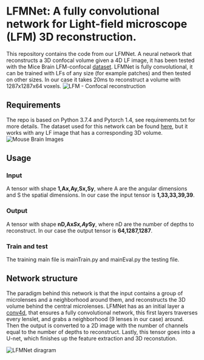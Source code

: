 # LFMNet: A fully convolutional network for Light-field microscope (LFM) 3D reconstruction.

This repository contains the code from our LFMNet. A neural network that reconstructs a 3D confocal volume given a 4D LF image, it has been tested with the Mice Brain LFM-confocal [dataset](http://cvg.unibe.ch/media/project/page/LFMNet/index.html "LFMNet CVG project").
LFMNet is fully convolutional, it can be trained with LFs of any size (for example patches) and then tested on other sizes.
In our case it takes 20ms to reconstruct a volume with 1287x1287x64 voxels.
![LFM - Confocal reconstruction](https://github.com/pvjosue/LFMNet/tree/master/images/system.png)

## Requirements
The repo is based on Python 3.7.4 and Pytorch 1.4, see requirements.txt for more details.
The dataset used for this network can be found [here](http://cvg.unibe.ch/media/project/page/LFMNet/index.html "LFMNet CVG project"), but it works with any LF image that has a corresponding 3D volume.
![Mouse Brain Images](https://github.com/pvjosue/LFMNet/tree/master/images/Images.png)
## Usage
  ### Input
  A tensor with shape **1,Ax,Ay,Sx,Sy**, where A are the angular dimensions and S the spatial dimensions. In our case the input tensor is **1,33,33,39,39**.
  ### Output
  A tensor with shape **nD,Ax*Sx,Ay*Sy**, where nD are the number of depths to reconstruct. In our case the output tensor is **64,1287,1287**.
    
  ### Train and test
  The training main file is mainTrain.py and mainEval.py the testing file.
  
## Network structure
The paradigm behind this network is that the input contains a group of microlenses and a neighborhood around them, and reconstructs the 3D volume behind the central microlenses.
  LFMNet has as an initial layer a [conv4d](https://github.com/pvjosue/TorchNDFunctions "4D convolution"), that ensures a fully convolutional network, this first layers traverses every lenslet, and grabs a neighborhood (9 lenses in our case) around. Then the output is converted to a 2D image with the number of channels equal to the number of depths to reconstruct. Lastly, this tensor goes into a U-net, which finishes up the feature extraction and 3D reconstution.

![LFMNet diragram](https://github.com/pvjosue/LFMNet/tree/master/images/LFMNet.png)
